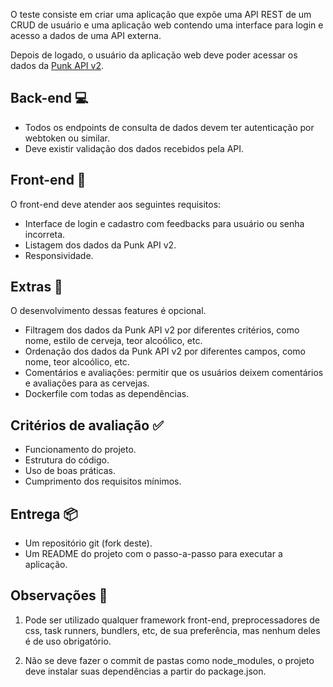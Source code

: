 O teste consiste em criar uma aplicação que expõe uma API REST de um CRUD de usuário e uma aplicação web contendo uma interface para login e acesso a dados de uma API externa. 

Depois de logado, o usuário da aplicação web deve poder acessar os dados da [Punk API v2](https://punkapi.com/). 

## Back-end 💻
- Todos os endpoints de consulta de dados devem ter autenticação por webtoken ou similar.
- Deve existir validação dos dados recebidos pela API.

## Front-end 🎨
O front-end deve atender aos seguintes requisitos:
- Interface de login e cadastro com feedbacks para usuário ou senha incorreta.
- Listagem dos dados da Punk API v2.
- Responsividade.

## Extras 🌟
O desenvolvimento dessas features é opcional.

- Filtragem dos dados da Punk API v2 por diferentes critérios, como nome, estilo de cerveja, teor alcoólico, etc.
- Ordenação dos dados da Punk API v2 por diferentes campos, como nome, teor alcoólico, etc.
- Comentários e avaliações: permitir que os usuários deixem comentários e avaliações para as cervejas.
- Dockerfile com todas as dependências.

## Critérios de avaliação ✅
- Funcionamento do projeto.
- Estrutura do código.
- Uso de boas práticas.
- Cumprimento dos requisitos mínimos.

## Entrega 📦

- Um repositório git (fork deste).
- Um README do projeto com o passo-a-passo para executar a aplicação.

## Observações 📝

1. Pode ser utilizado qualquer framework front-end, preprocessadores de css, task runners, bundlers, etc, de sua preferência, mas nenhum deles é de uso obrigatório.

2. Não se deve fazer o commit de pastas como node_modules, o projeto deve instalar suas dependências a partir do package.json.
